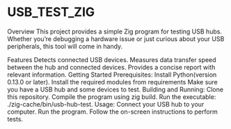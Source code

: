 # USB_TEST_ZIG
Overview
This project provides a simple Zig program for testing USB hubs. Whether you’re debugging a hardware issue or just curious about your USB peripherals, this tool will come in handy.

Features
Detects connected USB devices.
Measures data transfer speed between the hub and connected devices.
Provides a concise report with relevant information.
Getting Started
Prerequisites:
Install Python(version 0.13.0 or later).
Install the required modules from requirements
Make sure you have a USB hub and some devices to test.
Building and Running:
Clone this repository.
Compile the program using zig build.
Run the executable: ./zig-cache/bin/usb-hub-test.
Usage:
Connect your USB hub to your computer.
Run the program.
Follow the on-screen instructions to perform tests.
